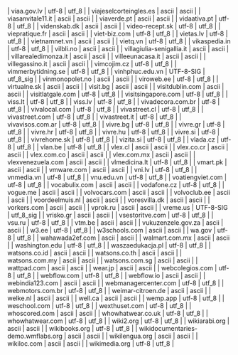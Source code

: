 | viaa.gov.lv | utf-8 | utf_8 |
| viajeselcorteingles.es | ascii | ascii |
| viasanvitale11.it | ascii | ascii |
| viaverde.pt | ascii | ascii |
| vidaativa.pt | utf-8 | utf_8 |
| videnskab.dk | ascii | ascii |
| video-recept.sk | utf-8 | utf_8 |
| viepratique.fr | ascii | ascii |
| viet-biz.com | utf-8 | utf_8 |
| vietas.lv | utf-8 | utf_8 |
| vietnamnet.vn | ascii | ascii |
| vietq.vn | utf-8 | utf_8 |
| vikaspedia.in | utf-8 | utf_8 |
| vilbli.no | ascii | ascii |
| villagiulia-senigallia.it | ascii | ascii |
| villarealedimonza.it | ascii | ascii |
| villeeunacasa.it | ascii | ascii |
| villegassino.it | ascii | ascii |
| vimcojim.cz | utf-8 | utf_8 |
| vimmerbytidning.se | utf-8 | utf_8 |
| vinhphuc.edu.vn | UTF-8-SIG | utf_8_sig |
| vinmonopolet.no | ascii | ascii |
| viroweb.ee | utf-8 | utf_8 |
| virtualne.sk | ascii | ascii |
| visit.bg | ascii | ascii |
| visitdublin.com | ascii | ascii |
| visitlatgale.com | utf-8 | utf_8 |
| visitsingapore.com | utf-8 | utf_8 |
| viss.lt | utf-8 | utf_8 |
| viss.lv | utf-8 | utf_8 |
| vivadecora.com.br | utf-8 | utf_8 |
| vivalocal.com | utf-8 | utf_8 |
| vivastreet.cl | utf-8 | utf_8 |
| vivastreet.com | utf-8 | utf_8 |
| vivastreet.it | utf-8 | utf_8 |
| vivavisos.com.ar | utf-8 | utf_8 |
| vivre.bg | utf-8 | utf_8 |
| vivre.gr | utf-8 | utf_8 |
| vivre.hr | utf-8 | utf_8 |
| vivre.hu | utf-8 | utf_8 |
| vivre.si | utf-8 | utf_8 |
| vivrehome.sk | utf-8 | utf_8 |
| vizita.si | utf-8 | utf_8 |
| vlada.cz | utf-8 | utf_8 |
| vlan.be | utf-8 | utf_8 |
| vlex.cl | ascii | ascii |
| vlex.co.cr | ascii | ascii |
| vlex.com.co | ascii | ascii |
| vlex.com.mx | ascii | ascii |
| vlexvenezuela.com | ascii | ascii |
| vlmedicina.lt | utf-8 | utf_8 |
| vmart.pk | ascii | ascii |
| vmware.com | ascii | ascii |
| vni.lv | utf-8 | utf_8 |
| vnmedia.vn | utf-8 | utf_8 |
| vnu.edu.vn | utf-8 | utf_8 |
| voatiengviet.com | utf-8 | utf_8 |
| vocabulix.com | ascii | ascii |
| vodafone.cz | utf-8 | utf_8 |
| vogue.me | ascii | ascii |
| volvocars.com | ascii | ascii |
| volvoclub.ee | ascii | ascii |
| voordeelmuis.nl | ascii | ascii |
| voresvilla.dk | ascii | ascii |
| vorkers.com | ascii | ascii |
| vprok.ru | ascii | ascii |
| vreme.us | UTF-8-SIG | utf_8_sig |
| vrisko.gr | ascii | ascii |
| vsestoritve.com | utf-8 | utf_8 |
| vsu.ru | utf-8 | utf_8 |
| vtm.be | ascii | ascii |
| vukuzenzele.gov.za | ascii | ascii |
| w3.ee | utf-8 | utf_8 |
| w3schools.com | ascii | ascii |
| wa.gov | utf-8 | utf_8 |
| wahawada2ef.com | ascii | ascii |
| walmart.com.mx | ascii | ascii |
| washington.edu | utf-8 | utf_8 |
| waszaedukacja.pl | utf-8 | utf_8 |
| watsons.co.id | ascii | ascii |
| watsons.co.th | ascii | ascii |
| watsons.com.my | ascii | ascii |
| watsons.com.sg | ascii | ascii |
| wattpad.com | ascii | ascii |
| wear.jp | ascii | ascii |
| webcolegios.com | utf-8 | utf_8 |
| webflow.com | utf-8 | utf_8 |
| webflow.io | ascii | ascii |
| webindia123.com | ascii | ascii |
| webmanagercenter.com | utf-8 | utf_8 |
| webmotors.com.br | utf-8 | utf_8 |
| weimar-citroen.de | ascii | ascii |
| welke.nl | ascii | ascii |
| well.ca | ascii | ascii |
| wemp.app | utf-8 | utf_8 |
| weschool.com | utf-8 | utf_8 |
| wexthuset.com | utf-8 | utf_8 |
| whoscored.com | ascii | ascii |
| whowhatwear.co.uk | utf-8 | utf_8 |
| whowhatwear.com | utf-8 | utf_8 |
| wiki2.org | utf-8 | utf_8 |
| wikiarabi.org | ascii | ascii |
| wikibooks.org | utf-8 | utf_8 |
| wikidocumentaries-demo.wmflabs.org | ascii | ascii |
| wikilengua.org | ascii | ascii |
| wikiloc.com | ascii | ascii |
| wikimedia.org | utf-8 | utf_8 |
